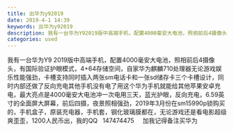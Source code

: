 ```yaml
---
title: 出华为y92019
date: 2019-4-1 14:39
keywords: 出华为y92019
description: 我有一台华为Y92019版中高端手机，配置4000毫安大电池，照相前后4摄像头，有国际验证护眼模式，4+64存储空间，自家华为麒麟710处理器无论游戏娱乐性能强劲，卡槽支持同时插入两张sm电话卡和一张sd储存卡三个卡槽设计，同时内部还做了反
categories: used
---
```

<td class="t_f" id="postmessage_3365201">

我有一台华为Y9 2019版中高端手机，配置4000毫安大电池，照相前后4摄像头，有国际验证护眼模式，4+64存储空间，自家华为麒麟710处理器无论游戏娱乐性能强劲，卡槽支持同时插入两张sm电话卡和一张sd储存卡三个卡槽设计，同时内部还做了反向充电其他手机没有电了用这个华为手机就能给其他苹果安卓充电，最大亮点是4000毫安大电池冲一次电用三天，蓝光护眼，反向充电，6.59英寸的全面屏大屏幕，前后四摄，夜景照相强劲，2019年3月份在sm15990p锁购买的，手机盒子，原装充电器，手机套，钢化玻璃膜都在，无论游戏还是看电影超级爽歪歪，1200人民币出，我的QQ   147474475     加我记得备注买华为</td>
